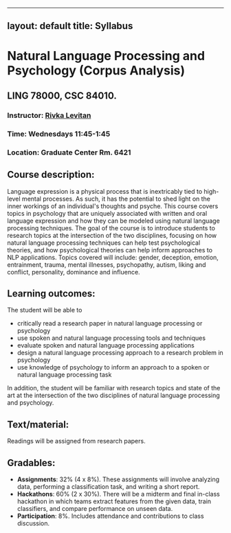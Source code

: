 ___
layout: default
title: Syllabus
---

# Natural Language Processing and Psychology (Corpus Analysis)

## LING 78000, CSC 84010.

### Instructor: [Rivka Levitan](http://www.sci.brooklyn.cuny.edu/~levitan/)
### Time: Wednesdays 11:45-1:45
### Location: Graduate Center Rm. 6421

## Course description:
Language expression is a physical process that is inextricably tied to high-level mental processes. As such, it has the potential to shed light on the inner workings of an individual's thoughts and psyche. This course covers topics in psychology that are uniquely associated with written and oral language expression and how they can be modeled using natural language processing techniques. The goal of the course is to introduce students to research topics at the intersection of the two disciplines, focusing on how natural language processing techniques can help test psychological theories, and how psychological theories can help inform approaches to NLP applications. 
Topics covered will include: gender, deception, emotion, entrainment, trauma, mental illnesses, psychopathy, autism, liking and conflict, personality, dominance and influence.

## Learning outcomes: 
The student will be able to
* critically read a research paper in natural language processing or psychology
* use spoken and natural language processing tools and techniques
* evaluate spoken and natural language processing applications
* design a natural language processing approach to a research problem in psychology
* use knowledge of psychology to inform an approach to a spoken or natural language processing task

In addition, the student will be familiar with research topics and state of the art at the intersection of the two disciplines of natural language processing and psychology.

## Text/material:
Readings will be assigned from research papers.

## Gradables:
* **Assignments**: 32% (4 x 8%). These assignments will involve analyzing data, performing a classification task, and writing a short report. 
* **Hackathons**: 60% (2 x 30%). There will be a midterm and final in-class hackathon in which teams extract features from the given data, train classifiers, and compare performance on unseen data.
* **Participation**: 8%. Includes attendance and contributions to class discussion.



